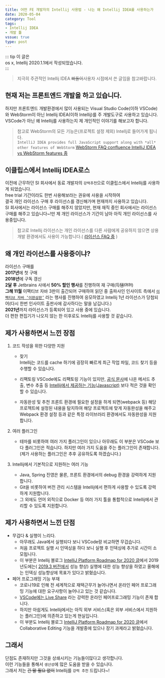 ```yaml
---
title: 어떤 FE 개발자의 Intellij 사용법 - 나는 왜 Intellij IDEA를 사용하는가
date: 2020-05-04
category: Tool
tags:
- Intellij IDEA
- 개발 툴
vssue: true
type: post
---
```


::: tip 이 글은  
os x, Intellij 2020.1.1에서 작성되었습니다.  
:::

> 지극히 주관적인 Intellij IDEA ~~빠돌이~~사용자 시점에서 쓴 글임을
> 참고바랍니다.


##  현재 저는 프론트엔드 개발을 하고 있습니다.
하지만 프론트엔드 개발환경에서 많이 사용되는 Visual Studio Code(이하 VSCode)와
WebStorm이 아닌 Intellij IDEA(이하 Intellij)를 주 개발도구로 사용하고
있습니다.  
VSCode가 아닌 왜 Intellij를 사용하는지 제 개인적인 이야기를 해보고자
합니다.
> 참고로 WebStorm의 모든 기능은(프로젝트 설정 제외) Intellj로 들어가게 됩니다.  
> `IntelliJ IDEA provides full JavaScript support along with *all* other
> features of WebStorm`
> [WebStorm FAQ confluence IntelliJ IDEA vs WebStorm features 중](https://confluence.jetbrains.com/display/WI/WebStorm+FAQ#WebStormFAQ-IntelliJIDEAvsWebStormfeatures)

##  이클립스에서 Intellij IDEA로스
이전에 근무하던 SI 회사에서 동료 개발자의 `강력추천`으로 이클립스에서 Intellij를
사용하게 되었습니다.  
free trial 기간이라도 한번 사용해보라는 권유에 사용을 시작하여  
결국 개인 라이선스 구매 후 라이선스를 갱신해가며 현재까지 사용하고 있습니다.  
SI 회사에서는 라이선스 구매를 해주지 않았지만, 현재 재직 중인 회사에서는 라이선스
구매를 해주고 있습니다~!만 제 개인 라이선스가 기간이 남아 아직 개인 라이선스를
사용중입니다.
> 참고로 Intellij 라이선스는 개인 라이선스를 다른 사람에게 공유하지 않으면 상용
> 개발 환경에서도 사용이 가능합니다.(
> [라이선스 FAQ 중](https://sales.jetbrains.com/hc/en-gb/articles/207241015-Can-I-use-my-personal-license-for-commercial-development-)
>)


##  왜 개인 라이선스를 사용중이냐?
라이선스 구매를  
**2017년**에 첫 구매  
**2018년**에 구독 갱신  
**2달 후** Jetbrains 사에서 **50% 할인 행사**를 진행하여 재
구매(~~득템!?!?!~~)  
**그해 11월** 이팩티브 자바 3판이 출간되어 구매하여 읽던 중 출파사인 인사이트
측에서
[`이펙티브 자바
‘이판삼판’`](https://blog.insightbook.co.kr/2018/11/22/%eb%8b%b9%ec%b2%a8%ec%9e%90-%eb%b0%9c%ed%91%9c-%ec%9d%b4%ed%8e%99%ed%8b%b0%eb%b8%8c-%ec%9e%90%eb%b0%94-%ec%9d%b4%ed%8c%90%ec%82%bc%ed%8c%90/)
라는 행사를 진행하여 응모하였고 Intellij 1년 라이선스가 당첨되어(다시 한번
인사이트 출판사에 감사하다는 말을 남깁니다.)  
**2021년**까지 라이선스가 등록되어 있고 사용 중에 있습니다.  
더 편한 편집기가 나오지 않는 한 이후로도 Intellij를 사용할 것 같습니다.


## 제가 사용하면서 느낀 장점
1. 코드 작성을 위한 다양한 지원
   - 찾기  
     Intellij는 코드를 cache 하기에 굉장히 빠르게 최근 작업 파일, 코드 찾기
     등을 수행할 수 있습니다.

   - 리팩토링 VSCode에도 리팩토링 기능이 있지만,
     [공식 문사](https://code.visualstudio.com/docs/editor/refactoring)에
     나온 메서드 추출, 변수 추출 등
     [Intellij에서 제공하는 기능(Javascript)](https://www.jetbrains.com/help/idea/specific-javascript-refactorings.html)
     보다 적은 것을 확인할 수 있습니다.

   - 자동완성 및 추천 프론트 환경에 필요한 설정을 하게 되면(webpack 등) 해당
     프로젝트에 설정된 내용을 탐지하여 해당 프로젝트에 맞게 자동완성을 해주고
     Webpack 환경 설정 등과 같은 특정 라이브러리 환경에서도 자동완성을
     지원합니다.

2. 여러 플러그인
   - 테마를 비롯하여 여러 가지 플러그인이 있으나 아무래도 이 부분은 VSCode 보다
     플러그인은 적습니다. 하지만 여러 가지 도움을 주는 플러그인이 존재합니다.
     (제가 사용하는 플러그인은 추후 공유하도록 하겠습니다.)

3. Intellij에서 기본적으로 지원하는 여러 기능
   - Java, Spring 진영은 물론, 프론트 환경에서의 debug 환경을 강력하게
     지원합니다.
   - Git을 비롯하여 버전 관리 시스템을 Intellij에서 편하게 사용할 수 있도록
     강력하게 지원합니다.
   - 그 외에도 언어 외적으로 Docker 등 여러 가지 툴을 통합적으로 Intellij에서
     관리할 수 있도록 지원합니다.



## 제가 사용하면서 느낀 단점
- 무겁다 & 실행이 느리다.
   - 아무래도 Java에서 실행되다 보니 VSCode랑 비교하면 무겁습니다.
  -  처음 프로젝트 실행 시 인덱싱을 하다 보니 실행 후 인덱싱에 추가로 시간이
     소모됩니다.
  -  이 부분은 Intellij 블로그
     [IntelliJ Platform Roadmap for 2020 글](https://blog.jetbrains.com/idea/2019/12/intellij-platform-roadmap-for-2020/)에서
     2019년도에는(
     [2019.3 버전에서](https://blog.jetbrains.com/idea/2019/10/preview-the-performance-improvements-in-intellij-idea-2019-3/)
     성능 향상) 실행에 대한 성능 향상을 하였고 올해에는 인덱싱 성능향상에 목표가
     있다고 밝혔습니다.
-  페어 프로그래밍 기능 부재
   - 코로나19로 인해 전 세계적으로 재택근무가 늘어나면서 온라인 페어 프로그래밍
     기능에 대한 요구사항이 늘어나고 있는 것 같습니다.
   - [VSCode에는 Live Share](https://visualstudio.microsoft.com/ko/services/live-share/) 라는 강력한 온라인 페어프로그래밍 기능이 존재
      합니다.
   -  하지만 아쉽게도 Intellij에서는 아직 외부 서비스(혹은 외부 서비스에서
      지원하는 플러그인)에 의존하고 있는게 현실입니다.
   - 이 부분도 Intellij 블로그
     [IntelliJ Platform Roadmap for 2020 글](https://blog.jetbrains.com/idea/2019/12/intellij-platform-roadmap-for-2020/)에서
     Collaborative Editing 기능을 개발중에 있으나 장기 과제라고 밝혔습니다.

## 그래서
단점도 존재하지만 그것을 상쇄시키는 기능들이많다고 생각합니다.  
이런 기능들을 통해서 `생산성`에 많은 도움을 받을 수 있습니다.  
그래서 저는 ~~긴 말 필요 없이~~ Intellij를 `강력 추천` 드립니다~!
